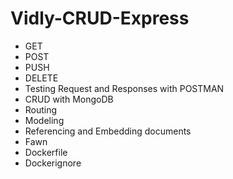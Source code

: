 # Vidly-CRUD-Express

- GET
- POST
- PUSH
- DELETE
- Testing Request and Responses with POSTMAN
- CRUD with MongoDB
- Routing
- Modeling
- Referencing and Embedding documents
- Fawn
- Dockerfile
- Dockerignore

